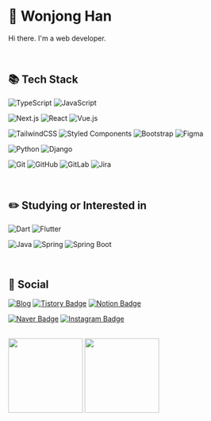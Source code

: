 # :evergreen_tree: Wonjong Han

Hi there. I'm a web developer.

<br>

## :books: Tech Stack

![TypeScript](https://img.shields.io/badge/typescript-3178C6?style=for-the-badge&logo=Typescript&logoColor=white) ![JavaScript](https://img.shields.io/badge/javascript-F7DF1E?style=for-the-badge&logo=javascript&logoColor=black)

![Next.js](https://img.shields.io/badge/Next.js-000000?style=for-the-badge&logo=Next.js&logoColor=white) ![React](https://img.shields.io/badge/react-61DAFB?style=for-the-badge&logo=react&logoColor=black) ![Vue.js](https://img.shields.io/badge/vue.js-4FC08D?style=for-the-badge&logo=vue.js&logoColor=white)

![TailwindCSS](https://img.shields.io/badge/tailwindcss-%2338B2AC.svg?style=for-the-badge&logo=tailwind-css&logoColor=white) ![Styled Components](https://img.shields.io/badge/styled--components-DB7093?style=for-the-badge&logo=styled-components&logoColor=white) ![Bootstrap](https://img.shields.io/badge/bootstrap-7952B3?style=for-the-badge&logo=bootstrap&logoColor=white) ![Figma](https://img.shields.io/badge/Figma-F24E1E?style=for-the-badge&logo=figma&logoColor=white)

![Python](https://img.shields.io/badge/python-3670A0?style=for-the-badge&logo=python&logoColor=ffdd54) ![Django](https://img.shields.io/badge/django-%23092E20.svg?style=for-the-badge&logo=django&logoColor=white)

![Git](https://img.shields.io/badge/git-%23F05033.svg?style=for-the-badge&logo=git&logoColor=white) ![GitHub](https://img.shields.io/badge/github-%23121011.svg?style=for-the-badge&logo=github&logoColor=white) ![GitLab](https://img.shields.io/badge/gitlab-%23181717.svg?style=for-the-badge&logo=gitlab&logoColor=white) ![Jira](https://img.shields.io/badge/Jira-0052CC.svg?style=for-the-badge&logo=Jira&logoColor=white)

<br>

## :pencil2: Studying or Interested in
![Dart](https://img.shields.io/badge/Dart-0175C2?style=for-the-badge&logo=Dart&logoColor=white) ![Flutter](https://img.shields.io/badge/Flutter-02569B?style=for-the-badge&logo=Flutter&logoColor=white)

![Java](https://img.shields.io/badge/java-007396?style=for-the-badge&logo=java&logoColor=white) ![Spring](https://img.shields.io/badge/Spring-6DB33F?style=for-the-badge&logo=Spring&logoColor=white) ![Spring Boot](https://img.shields.io/badge/Spring_Boot-6DB33F?style=for-the-badge&logo=SpringBoot&logoColor=white)

<br>

## :calling: Social
[![Blog](https://img.shields.io/badge/Blog-000000?style=for-the-badge&logo=Vercel&logoColor=white)](https://blog-risingcurve.vercel.app/) [![Tistory Badge](https://img.shields.io/badge/Tistory_blog-555263?style=for-the-badge&logo=Tistory&logoColor=white)](https://risingcurve.tistory.com/) [![Notion Badge](https://img.shields.io/badge/Portfolio-000000?style=for-the-badge&logo=Notion&logoColor=white)](https://sleepy-magnolia-f53.notion.site/aeb134d735f84354803583c88681ad32?pvs=4)

[![Naver Badge](https://img.shields.io/badge/Naver_email-03C75A?style=for-the-badge&logo=Naver&logoColor=white)](mailto:gksdnjswhd10@naver.com) [![Instagram Badge](https://img.shields.io/badge/Instagram-E4405F?style=for-the-badge&logo=Instagram&logoColor=white)](https://www.instagram.com/hanonejong/)

<br>

<div>
  <img style="height: 150px" src="https://github-readme-stats.vercel.app/api?username=risingcurve&show_icons=true&theme=radical">
  <img style="height: 150px" src="https://github-readme-stats.vercel.app/api/top-langs/?username=risingcurve&layout=compact&theme=radical">
</div>
